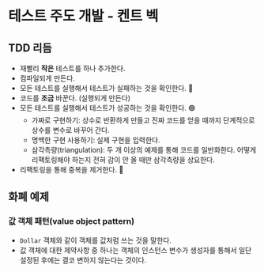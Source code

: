 # 테스트 주도 개발 - 켄트 벡

## TDD 리듬

- 재빨리 **작은** 테스트를 하나 추가한다.
- 컴파일되게 만든다.
- 모든 테스트를 실행해서 테스트가 실패하는 것을 확인한다. 🔴
- 코드를 **조금** 바꾼다. (실행되게 만든다)
- 모든 테스트를 실행해서 테스트가 성공하는 것을 확인한다. 🟢
  - 가짜로 구현하기: 상수로 반환하게 만들고 진짜 코드를 얻을 때까지 단계적으로 상수를 변수로 바꾸어 간다.
  - 명백한 구현 사용하기: 실제 구현을 입력한다.
  - 삼각측량(triangulation): 두 개 이상의 예제를 통해 코드를 일반화한다. 어떻게 리팩토링해야 하는지 전혀 감이 안 올 때만 삼각측량을 상요한다.
- 리팩토링을 통해 중복을 제거한다. 🔵

## 화폐 예제

### 값 객체 패턴(value object pattern)

- `Dollar` 객체와 같이 객체를 값처럼 쓰는 것을 말한다.
- 값 객체에 대한 제약사항 중 하나는 객체의 인스턴스 변수가 생성자를 통해서 일단 설정된 후에는 결코 변하지 않는다는 것이다.
